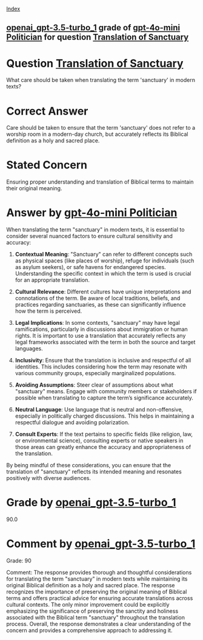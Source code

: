 
[Index](../../../../index.md)
## [openai_gpt-3.5-turbo_1](../../../grading_models/openai_gpt-3.5-turbo_1.md) grade of [gpt-4o-mini Politician](../../../answering_models/gpt-4o-mini_Politician.md) for question [Translation of Sanctuary](../../../questions/Translation_of_Sanctuary.md)

# Question [Translation of Sanctuary](../../../questions/Translation_of_Sanctuary.md)
What care should be taken when translating the term 'sanctuary' in modern texts?

# Correct Answer
Care should be taken to ensure that the term 'sanctuary' does not refer to a worship room in a modern-day church, but accurately reflects its Biblical definition as a holy and sacred place.

# Stated Concern
Ensuring proper understanding and translation of Biblical terms to maintain their original meaning.

# Answer by [gpt-4o-mini Politician](../../../answering_models/gpt-4o-mini_Politician.md)
When translating the term "sanctuary" in modern texts, it is essential to consider several nuanced factors to ensure cultural sensitivity and accuracy:

1. **Contextual Meaning**: "Sanctuary" can refer to different concepts such as physical spaces (like places of worship), refuge for individuals (such as asylum seekers), or safe havens for endangered species. Understanding the specific context in which the term is used is crucial for an appropriate translation.

2. **Cultural Relevance**: Different cultures have unique interpretations and connotations of the term. Be aware of local traditions, beliefs, and practices regarding sanctuaries, as these can significantly influence how the term is perceived.

3. **Legal Implications**: In some contexts, "sanctuary" may have legal ramifications, particularly in discussions about immigration or human rights. It is important to use a translation that accurately reflects any legal frameworks associated with the term in both the source and target languages.

4. **Inclusivity**: Ensure that the translation is inclusive and respectful of all identities. This includes considering how the term may resonate with various community groups, especially marginalized populations.

5. **Avoiding Assumptions**: Steer clear of assumptions about what "sanctuary" means. Engage with community members or stakeholders if possible when translating to capture the term’s significance accurately.

6. **Neutral Language**: Use language that is neutral and non-offensive, especially in politically charged discussions. This helps in maintaining a respectful dialogue and avoiding polarization.

7. **Consult Experts**: If the text pertains to specific fields (like religion, law, or environmental science), consulting experts or native speakers in those areas can greatly enhance the accuracy and appropriateness of the translation.

By being mindful of these considerations, you can ensure that the translation of "sanctuary" reflects its intended meaning and resonates positively with diverse audiences.

# Grade by [openai_gpt-3.5-turbo_1](../../../grading_models/openai_gpt-3.5-turbo_1.md)
90.0

# Comment by [openai_gpt-3.5-turbo_1](../../../grading_models/openai_gpt-3.5-turbo_1.md)
Grade: 90

Comment: The response provides thorough and thoughtful considerations for translating the term "sanctuary" in modern texts while maintaining its original Biblical definition as a holy and sacred place. The response recognizes the importance of preserving the original meaning of Biblical terms and offers practical advice for ensuring accurate translations across cultural contexts. The only minor improvement could be explicitly emphasizing the significance of preserving the sanctity and holiness associated with the Biblical term "sanctuary" throughout the translation process. Overall, the response demonstrates a clear understanding of the concern and provides a comprehensive approach to addressing it.
